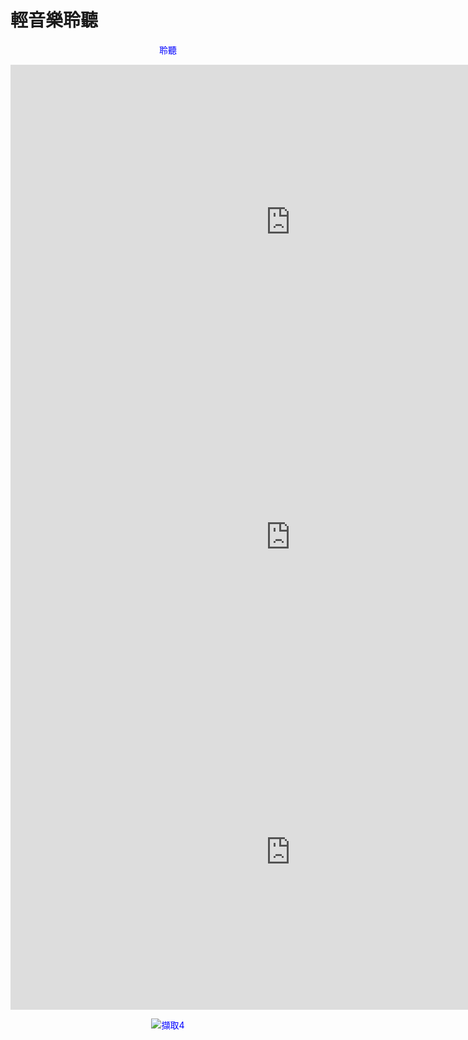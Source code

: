 <!DOCTYPE html>
<html>
<head>
    <title>紓壓歌單</title>
	<meta charset="utf-8">
   <style>
p {
  text-align: center;
  color: blue;
} 
</style>
</head>

<body>

<h1 class="center">輕音樂聆聽</h1>

<p class="center">聆聽</p>

</body>
</html>
<iframe width="896" height="504" src="https://www.youtube.com/embed/O5dvU4o2X8A" title="YouTube video player" frameborder="0" allow="accelerometer; autoplay; clipboard-write; encrypted-media; gyroscope; picture-in-picture" allowfullscreen></iframe>
<iframe width="896" height="504" src="https://www.youtube.com/embed/go0nYN_BmbI" title="YouTube video player" frameborder="0" allow="accelerometer; autoplay; clipboard-write; encrypted-media; gyroscope; picture-in-picture" allowfullscreen></iframe>
<iframe width="896" height="504" src="https://www.youtube.com/embed/COGXH8sZZ2k" title="YouTube video player" frameborder="0" allow="accelerometer; autoplay; clipboard-write; encrypted-media; gyroscope; picture-in-picture" allowfullscreen></iframe>


![擷取4](https://user-images.githubusercontent.com/90737564/142376749-fc3b94a0-4263-4805-92e8-dfee7d87cc31.PNG)
